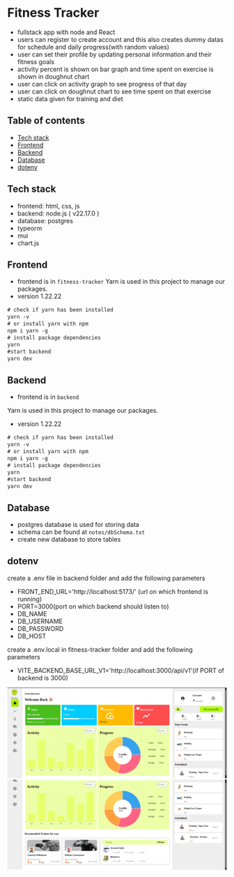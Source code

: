 # Fitness Tracker

- fullstack app with node and React
- users can register to create account and this also creates dummy datas for schedule and daily progress(with random values)
- user can set their profile by updating personal information and their fitness goals
- activity percent is shown on bar graph and time spent on exercise is shown in doughnut chart
- user can click on activity graph to see progress of that day
- user can click on doughnut chart to see time spent on that exercise
- static data given for training and diet

## Table of contents

- [Tech stack](#tech-stack)
- [Frontend](#frontend)
- [Backend](#backend)
- [Database](#database)
- [dotenv](#dotenv)

## Tech stack

- frontend: html, css, js
- backend: node.js ( v22.17.0 )
- database: postgres
- typeorm
- mui
- chart.js

## Frontend

- frontend is in `fitness-tracker`
  Yarn is used in this project to manage our packages.
- version 1.22.22

```shell
# check if yarn has been installed
yarn -v
# or install yarn with npm
npm i yarn -g
# install package dependencies
yarn
#start backend
yarn dev
```

## Backend
- frontend is in `backend`

Yarn is used in this project to manage our packages.

- version 1.22.22

```shell
# check if yarn has been installed
yarn -v
# or install yarn with npm
npm i yarn -g
# install package dependencies
yarn
#start backend
yarn dev
```

## Database

- postgres database is used for storing data
- schema can be found at `notes/dbSchema.txt`
- create new database to store tables

## dotenv

create a .env file in backend folder and add the following parameters

- FRONT_END_URL='http://localhost:5173/' (url on which frontend is running)
- PORT=3000(port on which backend should listen to)
- DB_NAME
- DB_USERNAME
- DB_PASSWORD
- DB_HOST

create a .env.local in fitness-tracker folder and add the following parameters

- VITE_BACKEND_BASE_URL_V1='http://localhost:3000/api/v1'(if PORT of backend is 3000)


![alt text](image.png)
![alt text](image-1.png)